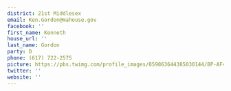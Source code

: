 ```yaml
---
district: 21st Middlesex
email: Ken.Gordon@mahouse.gov
facebook: ''
first_name: Kenneth
house_url: ''
last_name: Gordon
party: D
phone: (617) 722-2575
picture: https://pbs.twimg.com/profile_images/859863644385030144/8P-AF43y_400x400.jpg
twitter: ''
website: ''
---
```


